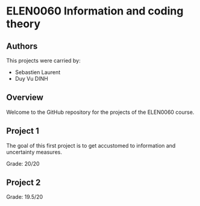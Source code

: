 # ELEN0060 Information and coding theory

## Authors
This projects were carried by:
- Sebastien Laurent
- Duy Vu DINH

## Overview
Welcome to the GitHub repository for the projects of the ELEN0060 course. 

## Project 1
The goal of this first project is to get accustomed to information and uncertainty measures.

Grade: 20/20

## Project 2


Grade: 19.5/20

